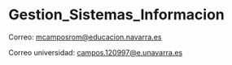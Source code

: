 # Gestion_Sistemas_Informacion

Correo: mcamposrom@educacion.navarra.es

Correo universidad: campos.120997@e.unavarra.es
